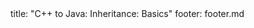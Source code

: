 <frontmatter>
title: "C++ to Java: Inheritance: Basics"
footer: footer.md
</frontmatter>

<include src="unit-inPage-asFlat.md" boilerplate />